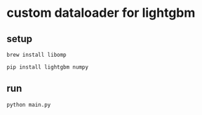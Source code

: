 # custom dataloader for lightgbm

## setup

```shell
brew install libomp
```

```shell
pip install lightgbm numpy
```

## run

```shell
python main.py
```
